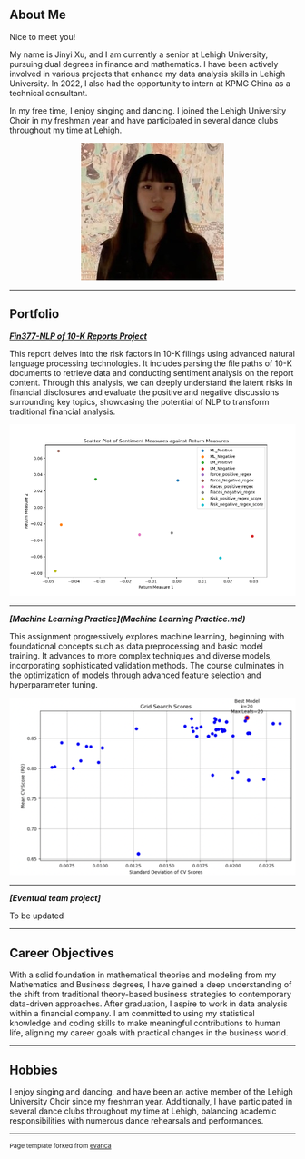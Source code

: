 ## About Me

Nice to meet you!

My name is Jinyi Xu, and I am currently a senior at Lehigh University, pursuing dual degrees in finance and mathematics. I have been actively involved in various projects that enhance my data analysis skills in Lehigh University. In 2022, I also had the opportunity to intern at KPMG China as a technical consultant.

In my free time, I enjoy singing and dancing. I joined the Lehigh University Choir in my freshman year and have participated in several dance clubs throughout my time at Lehigh.

<p style="text-align:center;">
  <img class="img-circle" src="images/Picture1.jpg" width="50%">
</p>

---
## Portfolio

<!-- You can link to other websites, PDFs in this repo, and other pages in this repo -->

_**[Fin377-NLP of 10-K Reports Project](report.md)**_

This report delves into the risk factors in 10-K filings using advanced natural language processing technologies. It includes parsing the file paths of 10-K documents to retrieve data and conducting sentiment analysis on the report content. Through this analysis, we can deeply understand the latent risks in financial disclosures and evaluate the positive and negative discussions surrounding key topics, showcasing the potential of NLP to transform traditional financial analysis.

<img src="images/scatter_plot.png"/>

---

_**[Machine Learning Practice](Machine Learning Practice.md)**_

This assignment progressively explores machine learning, beginning with foundational concepts such as data preprocessing and basic model training. It advances to more complex techniques and diverse models, incorporating sophisticated validation methods. The course culminates in the optimization of models through advanced feature selection and hyperparameter tuning.

<img src="images/Best Model.png"/>

---

_**[Eventual team project]**_

To be updated

---

## Career Objectives

With a solid foundation in mathematical theories and modeling from my Mathematics and Business degrees, I have gained a deep understanding of the shift from traditional theory-based business strategies to contemporary data-driven approaches. After graduation, I aspire to work in data analysis within a financial company. I am committed to using my statistical knowledge and coding skills to make meaningful contributions to human life, aligning my career goals with practical changes in the business world.

---

## Hobbies

I enjoy singing and dancing, and have been an active member of the Lehigh University Choir since my freshman year. Additionally, I have participated in several dance clubs throughout my time at Lehigh, balancing academic responsibilities with numerous dance rehearsals and performances.

---
<p style="font-size:11px">Page template forked from <a href="https://github.com/evanca/quick-portfolio">evanca</a></p>
<!-- Remove above link if you don't want to attibute -->
